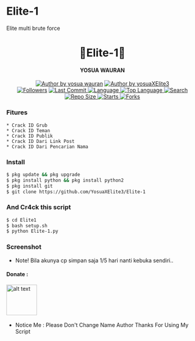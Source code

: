 # Elite-1
Elite multi brute force

<h1 align="center">
    👻Elite-1👻
</h1>
<h4 align="center">
    YOSUA WAURAN
</h4>
<p align="center">
<a href="#"><img title="Author by yosua wauran" src="https://img.shields.io/badge/Coded%20By-YosuaXElite3-brightgreen?"></a>
<a href="#"><img title="Author by yosuaXElite3" src="https://img.shields.io/badge/Code%20-python2.7-blue?"></a>
<br>
<a href="https://github.com/YosuaXElite3/Elite2/followers">
<img title="Followers" src="https://img.shields.io/github/followers/YosuaXElite3?label=Followers&color=blue&style=flat-square"></a>
<a href="https://github.com/yosuaXElite3/termux-style/stargazers/">
  <a href="https://github.com/YosuaXElite3/Elite2">
    <img alt="Last Commit" src="https://img.shields.io/github.com/YosuaXElite3/Elite-1.svg"/>
  </a>
  <a href="https://github.com/YosuaXElite3/Elite2">
    <img alt="Language" src="https://img.shields.io/github.com/YosuaXElite3/Elite-1.svg"/>
  </a>
  <a href="https://github.com/YosuaXElite3/Elite2">
    <img alt="Top Language" src="https://img.shields.io/github/languages/top/YosuaXElite3/Elite-1.svg"/>
  </a>
  <a href="https://github.com/YosuaXElite3/Elite2">
    <img alt="Search" src="https://github.com/YosuaXElite3/Elite-1.svg"/>
  </a>
  <a href="https://github.com/YosuaXElite3/Elite2/tree/main">
    <img alt="Repo Size" src="https:/github.com/YosuaXElite3/Elite-1/tree/main.svg"/>
  </a>
  <a href="https://github.com/YosuaXElite3/Elite2">
    <img alt="Starts" src="https://github.com/YosuaXElite3/Elite-1/main.svg"/>
  </a>
  <a href="https://github.com/YosuaXElite3/Elite2">
    <img alt="Forks" src="https://img.shields.io/github.com/YosuaXElite3/Elite-1.svg"/>
  </a>
</div>
<p align="center">

### Fitures
```
* Crack ID Grub
* Crack ID Teman
* Crack ID Publik
* Crack ID Dari Link Post
* Crack ID Dari Pencarian Nama
```
### Install
```bash
$ pkg update && pkg upgrade
$ pkg install python && pkg install python2
$ pkg install git
$ git clone https://github.com/YosuaXElite3/Elite-1
```
### And Cr4ck this script
```bash
$ cd Elite1
$ bash setup.sh
$ python Elite-1.py
```

### Screenshot
* Note! Bila akunya cp simpan saja 1/5 hari nanti kebuka sendiri..

#### Donate :

<a href="https://saweria.co/YosuaX"><img src="https://upload.wikimedia.org/wikipedia/commons/7/72/Logo_dana_blue.svg" alt="alt text" width="80" height="80"></a> &nbsp;&nbsp;

* Notice Me : Please Don't Change Name Author
Thanks For Using My Script
